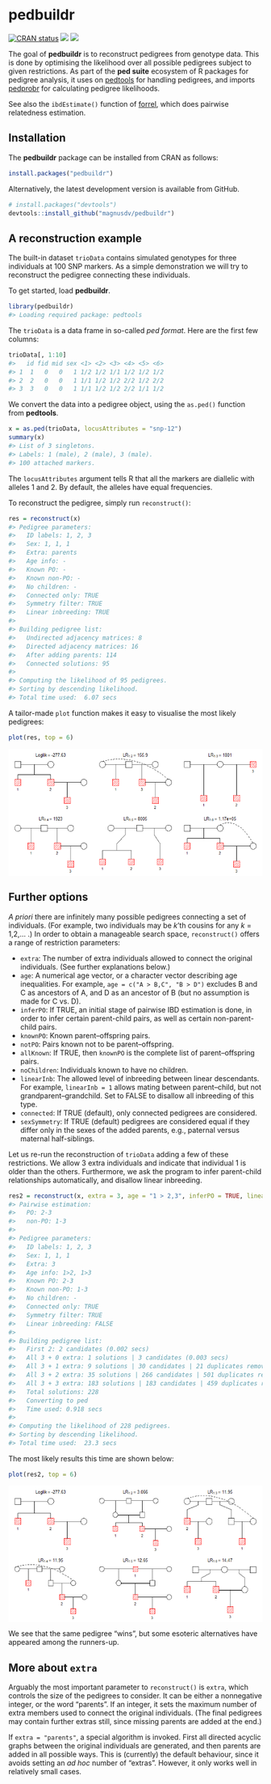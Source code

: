 
<!-- README.md is generated from README.Rmd. Please edit that file -->

# pedbuildr

<!-- badges: start -->

[![CRAN
status](https://www.r-pkg.org/badges/version/pedbuildr)](https://CRAN.R-project.org/package=pedbuildr)
[![](https://cranlogs.r-pkg.org/badges/grand-total/pedbuildr?color=yellow)](https://cran.r-project.org/package=pedbuildr)
[![](https://cranlogs.r-pkg.org/badges/last-month/pedbuildr?color=yellow)](https://cran.r-project.org/package=pedbuildr)
<!-- badges: end -->

The goal of **pedbuildr** is to reconstruct pedigrees from genotype
data. This is done by optimising the likelihood over all possible
pedigrees subject to given restrictions. As part of the **ped suite**
ecosystem of R packages for pedigree analysis, it uses on
[pedtools](https://CRAN.R-project.org/package=pedtools) for handling
pedigrees, and imports
[pedprobr](https://CRAN.R-project.org/package=pedprobr) for calculating
pedigree likelihoods.

See also the `ibdEstimate()` function of
[forrel](https://CRAN.R-project.org/package=forrel), which does pairwise
relatedness estimation.

## Installation

The **pedbuildr** package can be installed from CRAN as follows:

``` r
install.packages("pedbuildr")
```

Alternatively, the latest development version is available from GitHub.

``` r
# install.packages("devtools")
devtools::install_github("magnusdv/pedbuildr")
```

## A reconstruction example

The built-in dataset `trioData` contains simulated genotypes for three
individuals at 100 SNP markers. As a simple demonstration we will try to
reconstruct the pedigree connecting these individuals.

To get started, load **pedbuildr**.

``` r
library(pedbuildr)
#> Loading required package: pedtools
```

The `trioData` is a data frame in so-called *ped format*. Here are the
first few columns:

``` r
trioData[, 1:10]
#>   id fid mid sex <1> <2> <3> <4> <5> <6>
#> 1  1   0   0   1 1/2 1/2 1/1 1/2 1/2 1/2
#> 2  2   0   0   1 1/1 1/2 1/2 2/2 1/2 2/2
#> 3  3   0   0   1 1/1 1/2 1/2 2/2 1/1 1/2
```

We convert the data into a pedigree object, using the `as.ped()`
function from **pedtools**.

``` r
x = as.ped(trioData, locusAttributes = "snp-12")
summary(x)
#> List of 3 singletons.
#> Labels: 1 (male), 2 (male), 3 (male).
#> 100 attached markers.
```

The `locusAttributes` argument tells R that all the markers are
diallelic with alleles 1 and 2. By default, the alleles have equal
frequencies.

To reconstruct the pedigree, simply run `reconstruct()`:

``` r
res = reconstruct(x)
#> Pedigree parameters:
#>   ID labels: 1, 2, 3
#>   Sex: 1, 1, 1
#>   Extra: parents
#>   Age info: -
#>   Known PO: -
#>   Known non-PO: -
#>   No children: -
#>   Connected only: TRUE
#>   Symmetry filter: TRUE
#>   Linear inbreeding: TRUE
#> 
#> Building pedigree list:
#>   Undirected adjacency matrices: 8 
#>   Directed adjacency matrices: 16 
#>   After adding parents: 114 
#>   Connected solutions: 95 
#> 
#> Computing the likelihood of 95 pedigrees.
#> Sorting by descending likelihood.
#> Total time used:  6.07 secs
```

A tailor-made `plot` function makes it easy to visualise the most likely
pedigrees:

``` r
plot(res, top = 6)
```

<img src="man/figures/README-reconstruct-trio-1.png" style="display: block; margin: auto;" />

## Further options

*A priori* there are infinitely many possible pedigrees connecting a set
of individuals. (For example, two individuals may be *k*’th cousins for
any *k* = 1,2,… .) In order to obtain a manageable search space,
`reconstruct()` offers a range of restriction parameters:

-   `extra`: The number of extra individuals allowed to connect the
    original individuals. (See further explanations below.)
-   `age`: A numerical age vector, or a character vector describing age
    inequalities. For example, `age = c("A > B,C", "B > D")` excludes B
    and C as ancestors of A, and D as an ancestor of B (but no
    assumption is made for C vs. D).
-   `inferPO`: If TRUE, an initial stage of pairwise IBD estimation is
    done, in order to infer certain parent-child pairs, as well as
    certain non-parent-child pairs.
-   `knownPO`: Known parent–offspring pairs.
-   `notPO`: Pairs known not to be parent–offspring.
-   `allKnown`: If TRUE, then `knownPO` is the complete list of
    parent–offspring pairs.
-   `noChildren`: Individuals known to have no children.
-   `linearInb`: The allowed level of inbreeding between linear
    descendants. For example, `linearInb = 1` allows mating between
    parent–child, but not grandparent–grandchild. Set to FALSE to
    disallow all inbreeding of this type.
-   `connected`: If TRUE (default), only connected pedigrees are
    considered.
-   `sexSymmetry`: If TRUE (default) pedigrees are considered equal if
    they differ only in the sexes of the added parents, e.g., paternal
    versus maternal half-siblings.

Let us re-run the reconstruction of `trioData` adding a few of these
restrictions. We allow 3 extra individuals and indicate that individual
1 is older than the others. Furthermore, we ask the program to infer
parent-child relationships automatically, and disallow linear
inbreeding.

``` r
res2 = reconstruct(x, extra = 3, age = "1 > 2,3", inferPO = TRUE, linearInb = FALSE)
#> Pairwise estimation:
#>   PO: 2-3 
#>   non-PO: 1-3 
#> 
#> Pedigree parameters:
#>   ID labels: 1, 2, 3
#>   Sex: 1, 1, 1
#>   Extra: 3
#>   Age info: 1>2, 1>3
#>   Known PO: 2-3
#>   Known non-PO: 1-3
#>   No children: -
#>   Connected only: TRUE
#>   Symmetry filter: TRUE
#>   Linear inbreeding: FALSE
#> 
#> Building pedigree list:
#>   First 2: 2 candidates (0.002 secs)
#>   All 3 + 0 extra: 1 solutions | 3 candidates (0.003 secs)
#>   All 3 + 1 extra: 9 solutions | 30 candidates | 21 duplicates removed (0.017 secs)
#>   All 3 + 2 extra: 35 solutions | 266 candidates | 501 duplicates removed (0.218 secs)
#>   All 3 + 3 extra: 183 solutions | 183 candidates | 459 duplicates removed (0.877 secs)
#>   Total solutions: 228 
#>   Converting to ped
#>   Time used: 0.918 secs 
#> 
#> Computing the likelihood of 228 pedigrees.
#> Sorting by descending likelihood.
#> Total time used:  23.3 secs
```

The most likely results this time are shown below:

``` r
plot(res2, top = 6)
```

<img src="man/figures/README-reconstruct-trio-2-1.png" style="display: block; margin: auto;" />

We see that the same pedigree “wins”, but some esoteric alternatives
have appeared among the runners-up.

## More about `extra`

Arguably the most important parameter to `reconstruct()` is `extra`,
which controls the size of the pedigrees to consider. It can be either a
nonnegative integer, or the word “parents”. If an integer, it sets the
maximum number of extra members used to connect the original
individuals. (The final pedigrees may contain further extras still,
since missing parents are added at the end.)

If `extra = "parents"`, a special algorithm is invoked. First all
directed acyclic graphs between the original individuals are generated,
and then parents are added in all possible ways. This is (currently) the
default behaviour, since it avoids setting an *ad hoc* number of
“extras”. However, it only works well in relatively small cases.
